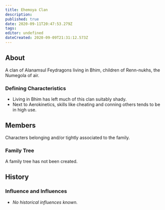 ```yaml
---
title: Ehemoya Clan
description: 
published: true
date: 2020-09-11T20:47:53.279Z
tags: 
editor: undefined
dateCreated: 2020-09-09T21:31:12.573Z
---
```


## About

A clan of Alanamsul Feydragons living in Bhim, children of Renn-nukhs, the Numegola of air.

### Defining Characteristics

- Living in Bhim has left much of this clan suitably shady.
- Next to Aerokinetics, skills like cheating and conning others tends to be in high use.

## Members

Characters belonging and/or tightly associated to the family.

### Family Tree

A family tree has not been created.

## History

### Influence and Influences

- *No historical influences known.*
